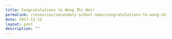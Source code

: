```yaml
---
title: Congratulations to Wong Zhi Wei!
permalink: /resources/secondary-school-news/congratulations-to-wong-zhi-wei/
date: 2017-12-12
layout: post
description: ""
---
```

